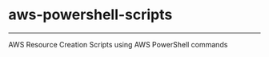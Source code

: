 # aws-powershell-scripts
---------------------------------------------------------------------------------------------
AWS Resource Creation Scripts using AWS PowerShell commands
